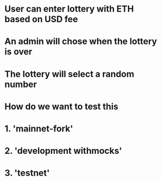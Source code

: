 # User can enter lottery with ETH based on USD fee
# An admin will chose when the lottery is over
# The lottery will select a random number

# How do we want to test this 
  # 1. 'mainnet-fork' 
  # 2. 'development withmocks' 
  # 3. 'testnet'
